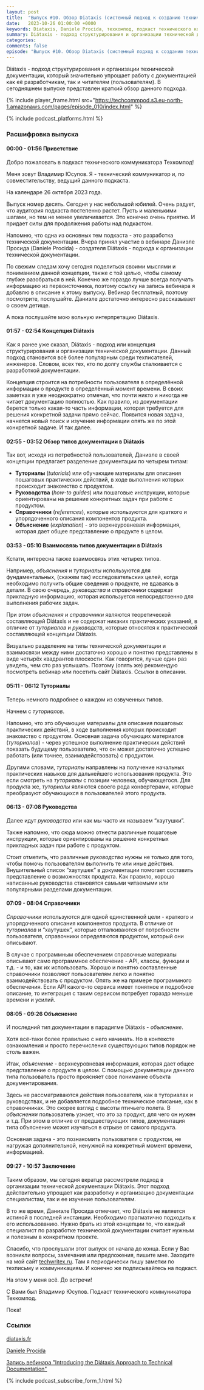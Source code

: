 ```yaml
---
layout: post
title:  "Выпуск #10. Обзор Diataxis (системный подход к созданию технической документации) "
date:   2023-10-26 01:00:00 +0000
keywords: Diataxis, Daniele Procida, техкомпод, подкаст технического коммуникатора
summary: Diátaxis - подход структурирования и организации технической документации, который значительно упрощает работу с документацией как её разработчикам, так и читателям (пользователям). В  сегодняшнем выпуске представлен краткий обзор данного подхода.
categories: 
comments: false
episode: "Выпуск #10. Обзор Diataxis (системный подход к созданию технической документации)"
---
```


Diátaxis - подход структурирования и организации технической документации, который значительно упрощает работу с документацией как её разработчикам, так и читателям (пользователям). В  сегодняшнем выпуске представлен краткий обзор данного подхода.

<!--more-->

{% include player_frame.html src="https://techcommpod.s3.eu-north-1.amazonaws.com/pages/episode_010/index.html" %}

{% include podcast_platforms.html %}

### Расшифровка выпуска

#### 00:00 - 01:56 Приветствие

Добро пожаловать в подкаст технического коммуникатора Техкомпод!

Меня зовут Владимир Юсупов. Я - технический коммуникатор и, по совместительству, ведущий данного подкаста.

На календаре 26 октября 2023 года. 

Выпуск номер деcять. Сегодня у нас небольшой юбилей. Очень радует, что аудитория подкаста постепенно растет. Пусть и маленькими шагами, но тем не менее увеличивается. Это конечно очень приятно. И придает силы для продолжения работы над подкастом.

Напомню, что одна из основных  тем подкаста - это разработка технической документации. 
Вчера принял участие в вебинаре Даниэле Просида (Daniele Procida) - создателя Diátaxis - подхода к организации технической документации. 

По свежим следам хочу сегодня поделиться своими мыслями и пониманием данной концепции, также с той целью, чтобы самому глубже разобраться в ней. Конечно же гораздо лучше всегда получать информацию из первоисточника, поэтому ссылку на запись вебинара я добавлю в описание к этому выпуску. Вебинар бесплатный, поэтому посмотрите, послушайте. Даниэле достаточно интересно рассказывает о своем детище. 

А пока послушайте мою вольную интерпретацию Diátaxis.

#### 01:57 - 02:54 Концепция Diátaxis

Как я ранее уже сказал, Diátaxis - подход или концепция структурирования и организации технической документации. Данный подход становится всё более популярным среди техписателей, инженеров. Словом, всех тех, кто по долгу службы сталкивается с разработкой документации. 

Концепция строится на потребности пользователя в определённой информации о продукте в определённый момент времени. В своих заметках я уже неоднократно отмечал, что почти никто и никогда не читает документацию полностью. Как правило, из документации берется только какая-то часть информации, которая требуется для решения конкретной задачи прямо сейчас. Появится новая задача, начнется новый поиск и изучение информации опять же по этой конкретной задаче. И так далее.

#### 02:55 - 03:52 Обзор типов документации в Diátaxis

Так вот, исходя из потребностей пользователей, Даниэле в своей концепции предлагает разделение документации по четырем типам:

- **Туториалы** (*tutorials*) или обучающие материалы для описания пошаговых практических действий, в ходе выполнения которых происходит знакомство с продуктом. 
- **Руководства** (*how-to guides*) или пошаговые инструкции, которые ориентированы на решение конкретных задач при работе с продуктом.
- **Справочники** (*references*), которые используются для краткого и упорядоченного описания компонентов продукта. 
- **Объяснение** (*explanation*) - это верхнеуровневая информация, которая дает общее представление о продукте в целом.

#### 03:53 - 05:10 Взаимосвязь типов документации в Diátaxis

Кстати, интересна также взаимосвязь этих четырех типов.

Например, *объяснения* и *туториалы* используются для фундаментальных, (скажем так) исследовательских целей, когда необходимо получить общие сведения о продукте, не вдаваясь в детали. В свою очередь, *руководства* и *справочники* содержат прикладную информацию, которая используется непосредственно для выполнения рабочих задач.

При этом *объяснения* и *справочники* являются теоретической составляющей Diátaxis и не содержат никаких практических указаний, в отличие от *туториалов* и *руководств*, которые относятся к практической составляющей концепции Diátaxis.

Визуально разделение на типы технической документации и взаимосвязи между ними достаточно хорошо и понятно представлены в виде четырёх квадрантов плоскости. Как говорится, лучше один раз увидеть, чем сто раз услышать. Поэтому (опять же) рекомендую посмотреть вебинар или посетить сайт Diátaxis. Ссылки в описании.

#### 05:11 - 06:12 Туториалы

Теперь немного подробнее о каждом из озвученных типов.

Начнем с *туториалов*. 

Напомню, что это обучающие материалы для описания пошаговых практических действий, в ходе выполнения которых происходит знакомство с продуктом. Основная задача обучающих материалов (*туториалов*) - через успешное выполнение практических действий показать будущему пользователю, что он может достаточно успешно работать (или точнее, взаимодействовать) с продуктом. 

Другими словами, *туториалы* направлены на получение начальных практических навыков для дальнейшего использования продукта. Это если смотреть на *туториалы* с позиции человека, обучающегося. Для продукта же, *туториалы* являются своего рода конвертерами, которые преобразуют обучающихся в пользователей этого продукта. 

#### 06:13 - 07:08 Руководства

Далее идут *руководства* или как мы часто их называем “хаутушки”. 

Также напомню, что сюда можно отнести различные пошаговые инструкции, которые ориентированы на решение конкретных прикладных задач при работе с продуктом. 

Стоит отметить, что различные *руководства* нужны не только для того, чтобы помочь пользователям выполнить те или иные действия. Внушительный список “хаутушек” в документации помогает составить представление о возможностях продукта. Как правило, хорошо написанные руководства становятся самыми читаемыми или популярными разделами документации.

#### 07:09 - 08:04 Справочники

*Справочники* используются для одной единственной цели - краткого и упорядоченного описания компонентов продукта. В отличие от *туториалов* и “хаутушек”, которые отталкиваются от потребности пользователя, справочники определяются продуктом, который они описывают. 

В случае с программным обеспечением справочные материалы описывают само программное обеспечение - API, классы, функции и т.д. - и то, как их использовать. Хорошо и понятно составленные справочники позволяют пользователям легко и понятно взаимодействовать с продуктом. Опять же на примере программного обеспечения. Если API какого-то сервиса имеет понятное и подробное описание, то интеграция с таким сервисом потребует гораздо меньше времени и усилий. 

#### 08:05 - 09:26 Объяснение

И последний тип документации в парадигме Diátaxis - *объяснение*. 

Хотя всё-таки более правильно с него начинать. Но в контексте ознакомления и просто перечисления существующих типов порядок не столь важен. 

Итак, *объяснение* -  верхнеуровневая информация, которая дает общее представление о продукте в целом. С помощью документации данного типа пользователь просто проясняет свое понимание объекта документирования. 

Здесь не рассматриваются действия пользователя, как в туториалах и руководствах, и не добавляется подробное техническое описание, как в справочниках. Это скорее взгляд с высоты птичьего полета. В *объяснении* пользователь узнает, что это за продукт, для чего он нужен и т.д. При этом в отличие от предшествующих типов, документация типа объяснение может изучаться в отрыве от самого продукта. 

Основная задача - это познакомить пользователя с продуктом, не нагружая дополнительной, ненужной на конкретный момент времени, информацией.

#### 09:27 - 10:57 Заключение

Таким образом, мы сегодня вкратце рассмотрели подход в организации технической документации Diátaxis. Этот подход действительно упрощает как разработку и организацию документации специалистам, так и ее изучение пользователям. 

В то же время, Даниэле Просида отмечает, что Diátaxis не является истиной в последней инстанции. Необходимо прагматично подходить к его использованию. Нужно брать из этой концепции то, что каждый специалист по разработке технической документации считает нужным и полезным в конкретном проекте.

Спасибо, что прослушали этот выпуск от начала до конца. Если у Вас возникли вопросы, замечания или предложения, пишите мне. Заходите на мой сайт [techwritex.ru](https://techwritex.ru/). Там я периодически пишу заметки по техписьму и коммуникациям. И конечно же подписывайтесь на подкаст.

На этом у меня всё. До встречи!

С Вами был Владимир Юсупов. Подкаст технического коммуникатора Техкомпод. 

Пока!

### Ссылки

[diataxis.fr](https://diataxis.fr/)

[Daniele Procida](https://vurt.org/)

[Запись вебинара "Introducing the Diátaxis Approach to Technical Documentation"](https://www.brighttalk.com/webcast/9273/594742)

{% include podcast_subscribe_form_1.html %}